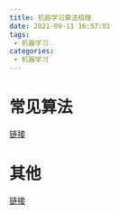 ```yaml
---
title: 机器学习算法梳理
date: 2021-09-11 16:57:01
tags:
 - 机器学习
categories:
 - 机器学习
---
```


# 常见算法

[链接](机器学习常见算法.pdf)

# 其他

[链接](机器学习其他.pdf)
